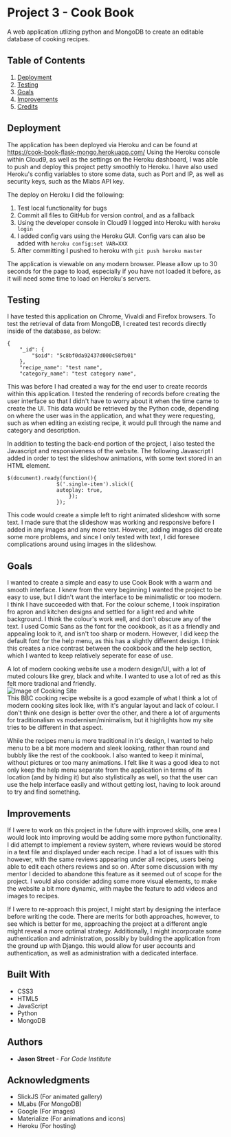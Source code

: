 # Project 3 - Cook Book

A web application utlizing python and MongoDB to create an editable database of cooking recipes.

## Table of Contents  
1. [Deployment](#Deployment)  
2. [Testing](#Testing) 
3. [Goals](#Goals)
4. [Improvements](#Improvements)
5. [Credits](#Credits)

## Deployment <a name="Deployment"></a>

The application has been deployed via Heroku and can be found at https://cook-book-flask-mongo.herokuapp.com/
Using the Heroku console within Cloud9, as well as the settings on the Heroku dashboard, I was able to push and deploy this project petty smoothly to Heroku. I have also used Heroku's config variables to store some data, such as Port and IP, as well as security keys, such as the Mlabs API key.

The deploy on Heroku I did the following:

1. Test local functionality for bugs
2. Commit all files to GitHub for version control, and as a fallback
3. Using the developer console in Cloud9 I logged into Heroku with ```heroku login```
4. I added config vars using the Heroku GUI. Config vars can also be added with ```heroku config:set VAR=XXX```
5. After committing I pushed to heroku with ```git push heroku master```


The application is viewable on any modern browser. Please allow up to 30 seconds for the page to load, especially if you have not loaded it before, as it will need some time to load on Heroku's servers.

## Testing <a name="Testing"></a>

I have tested this application on Chrome, Vivaldi and Firefox browsers. To test the retrieval of data from MongoDB, I created test records directly inside of the database, as below:
```
{
    "_id": {
        "$oid": "5c8bf0da92437d000c58fb01"
    },
    "recipe_name": "test name",
    "category_name": "test category name",
```
This was before I had created a way for the end user to create records within this application. I tested the rendering of records before creating the user interface so that I didn't have to worry about it when the time came to create the UI. This data would be retrieved by the Python code, depending on where the user was in the application, and what they were requesting, such as when editing an existing recipe, it would pull through the name and category and description.

In addition to testing the back-end portion of the project, I also tested the Javascript and responsiveness of the website. The following Javascript I added in order to test the slideshow animations, with some text stored in an HTML element. 

```
$(document).ready(function(){
                $('.single-item').slick({
                autoplay: true,
                    });
                });
```
This code would create a simple left to right animated slideshow with some text. I made sure that the slideshow was working and responsive before I added in any images and any more text. However, adding images did create some more problems, and since I only tested with text, I did foresee complications around using images in the slideshow.

## Goals <a name="Goals"></a>

I wanted to create a simple and easy to use Cook Book with a warm and smooth interface. I knew from the very beginning I wanted the project to be easy to use, but I didn't want the interface to be minimalistic or too modern. I think I have succeeded with that. For the colour scheme, I took inspiration fro apron and kitchen designs and settled for a light red and white background. I think the colour's work well, and don't obscure any of the text. I used Comic Sans as the font for the cookbook, as it as a friendly and appealing look to it, and isn't too sharp or modern. However, I did keep the default font for the help menu, as this has a slightly different design. I think this creates a nice contrast between the cookbook and the help section, which I wanted to keep relatively seperate for ease of use. 

A lot of modern cooking website use a modern design/UI, with a lot of muted colours like grey, black and white. I wanted to use a lot of red as this felt more tradional and friendly. <br>
![Image of Cooking Site](https://is5-ssl.mzstatic.com/image/thumb/Purple115/v4/4b/88/bb/4b88bba6-8cef-7846-f34f-0f3c9e4720e1/pr_source.png/300x0w.png)<br>
This BBC cooking recipe website is a good example of what I think a lot of modern cooking sites look like, with it's angular layout and lack of colour. I don't think one design is better over the other, and there a lot of arguments for traditionalism vs modernism/minimalism, but it highlights how my site tries to be different in that aspect.

While the recipes menu is more traditional in it's design, I wanted to help menu to be a bit more modern and sleek looking, rather than round and bubbly like the rest of the cookbook. I also wanted to keep it minimal, without pictures or too many animations. I felt like it was a good idea to not only keep the help menu separate from the application in terms of its location (and by hiding it) but also stylistically as well, so that the user can use the help interface easily and without getting lost, having to look around to try and find something.

## Improvements <a name="Improvements"></a>

If I were to work on this project in the future with improved skills, one area I would look into improving would be adding some more python functionality. I did attempt to implement a review system, where reviews would be stored in a text file and displayed under each recipe. I had a lot of issues with this however, with the same reviews appearing under all recipes, users being able to edit each others reviews and so on. After some discussion with my mentor I decided to abandone this feature as it seemed out of scope for the project. I would also consider adding some more visual elements, to make the website a bit more dynamic, with maybe the feature to add videos and images to recipes.

If I were to re-approach this project, I might start by designing the interface before writing the code. There are merits for both approaches, however, to see which is better for me, approaching the project at a different angle might reveal a more optimal strategy. Additionally, I might incorporate some authentication and administration, possibly by building the application from the ground up with Django. this would allow for user accounts and authentication, as well as administration with a dedicated interface.

## Built With <a name="Credits"></a>

* CSS3
* HTML5
* JavaScript
* Python
* MongoDB

## Authors

* **Jason Street** - *For Code Institute*

## Acknowledgments

* SlickJS (For animated gallery)
* MLabs (For MongoDB)
* Google (For images)
* Materialize (For animations and icons)
* Heroku (For hosting)
